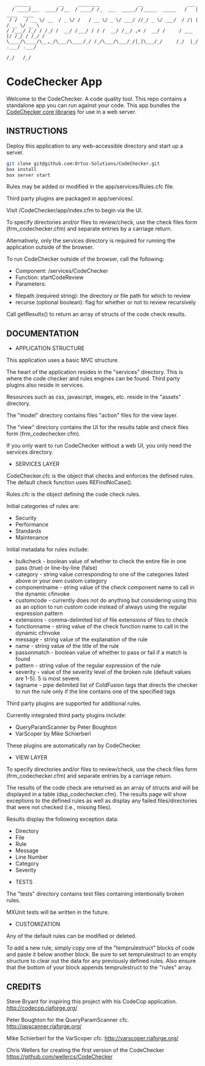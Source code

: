 ```
   ______          __     ________              __                ___              
  / ____/___  ____/ /__  / ____/ /_  ___  _____/ /_____  _____   /   |  ____  ____ 
 / /   / __ \/ __  / _ \/ /   / __ \/ _ \/ ___/ //_/ _ \/ ___/  / /| | / __ \/ __ \
/ /___/ /_/ / /_/ /  __/ /___/ / / /  __/ /__/ ,< /  __/ /     / ___ |/ /_/ / /_/ /
\____/\____/\__,_/\___/\____/_/ /_/\___/\___/_/|_|\___/_/     /_/  |_/ .___/ .___/ 
                                                                    /_/   /_/     
```

# CodeChecker App

Welcome to the CodeChecker.  A code quality tool.  This repo contains a standalone app you can run against your code.
This app bundles the [CodeChecker core libraries](https://github.com/coldbox-modules/codechecker-core) for use in a web server.

## INSTRUCTIONS

Deploy this application to any web-accessible directory and start up a server.

```bash
git clone git@github.com:Ortus-Solutions/CodeChecker.git
box install
box server start
```

Rules may be added or modified in the app/services/Rules.cfc file.

Third party plugins are packaged in app/services/.

Visit <your-web-root>/CodeChecker/app/index.cfm to begin via the UI.

To specify directories and/or files to review/check, use the check files form (frm_codechecker.cfm) and separate entries by a carriage return.

Alternatively, only the services directory is required for running the application outside of the browser.

To run CodeChecker outside of the browser, call the following:
* Component: /services/CodeChecker
* Function: startCodeReview
* Parameters:
- filepath (required string): the directory or file path for which to review
- recurse (optional boolean): flag for whether or not to review recursively

Call getResults() to return an array of structs of the code check results.

## DOCUMENTATION

- APPLICATION STRUCTURE

This application uses a basic MVC structure.

The heart of the application resides in the "services" directory. This is where the code checker and rules engines can be found. Third party plugins also reside in services.

Resources such as css, javascript, images, etc. reside in the "assets" directory.

The "model" directory contains files "action" files for the view layer.

The "view" directory contains the UI for the results table and check files form (frm_codechecker.cfm).

If you only want to run CodeChecker without a web UI, you only need the services directory.

- SERVICES LAYER

CodeChecker.cfc is the object that checks and enforces the defined rules. The default check function uses REFindNoCase().

Rules.cfc is the object defining the code check rules.

Initial categories of rules are:
* Security
* Performance
* Standards
* Maintenance

Initial metadata for rules include:
* bulkcheck - boolean value of whether to check the entire file in one pass (true) or line-by-line (false)
* category - string value corresponding to one of the categories listed above or your own custom category
* componentname - string value of the check component name to call in the dynamic cfinvoke
* customcode - currently does not do anything but considering using this as an option to run custom code instead of always using the regular expression pattern
* extensions - comma-delimited list of file extensions of files to check
* functionname - string value of the check function name to call in the dynamic cfinvoke
* message - string value of the explanation of the rule
* name - string value of the title of the rule
* passonmatch - boolean value of whether to pass or fail if a match is found
* pattern - string value of the regular expression of the rule
* severity - value of the severity level of the broken rule (default values are 1-5). 5 is most severe.
* tagname - pipe delimited list of ColdFusion tags that directs the checker to run the rule only if the line contains one of the specified tags

Third party plugins are supported for additional rules.

Currently integrated third party plugins include:

* QueryParamScanner by Peter Boughton
* VarScoper by Mike Schierberl

These plugins are automatically ran by CodeChecker.

- VIEW LAYER

To specify directories and/or files to review/check, use the check files form (frm_codechecker.cfm) and separate entries by a carriage return.

The results of the code check are returned as an array of structs and will be displayed in a table (dsp_codechecker.cfm). The results page will show exceptions to the defined rules as well as display any failed files/directories that were not checked (i.e., missing files).

Results display the following exception data:
* Directory
* File
* Rule
* Message
* Line Number
* Category
* Severity

- TESTS

The "tests" directory contains test files containing intentionally broken rules.

MXUnit tests will be written in the future.

- CUSTOMIZATION

Any of the default rules can be modified or deleted.

To add a new rule, simply copy one of the "temprulestruct" blocks of code and paste it below another block.
Be sure to set temprulestruct to an empty structure to clear out the data for any previously defined rules.
Also ensure that the bottom of your block appends temprulestruct to the "rules" array.

## CREDITS

Steve Bryant for inspiring this project with his CodeCop application.
http://codecop.riaforge.org/

Peter Boughton for the QueryParamScanner cfc.
http://qpscanner.riaforge.org/

Mike Schierberl for the VarScoper cfc.
http://varscoper.riaforge.org/

Chris Wellers for creating the first version of the CodeChecker
https://github.com/wellercs/CodeChecker
